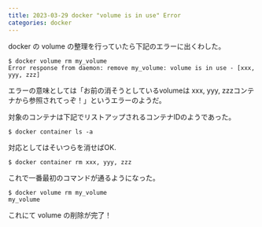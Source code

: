 ```yaml
---
title: 2023-03-29 docker "volume is in use" Error
categories: docker
---
```


docker の volume の整理を行っていたら下記のエラーに出くわした。

```console
$ docker volume rm my_volume
Error response from daemon: remove my_volume: volume is in use - [xxx, yyy, zzz]
```

エラーの意味としては「お前の消そうとしているvolumeは xxx, yyy, zzzコンテナから参照されてっぞ！」というエラーのようだ。

対象のコンテナは下記でリストアップされるコンテナIDのようであった。

```console
$ docker container ls -a
```

対応としてはそいつらを消せばOK.

```console
$ docker container rm xxx, yyy, zzz
```

これで一番最初のコマンドが通るようになった。

```console
$ docker volume rm my_volume
my_volume
```

これにて volume の削除が完了！
